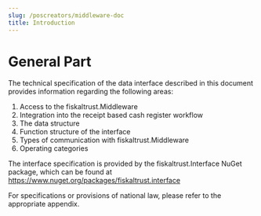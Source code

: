 ```yaml
---
slug: /poscreators/middleware-doc
title: Introduction
---
```


# General Part

The technical specification of the data interface described in this document provides information regarding the following areas:

1. Access to the fiskaltrust.Middleware
2. Integration into the receipt based cash register workflow
3. The data structure
4. Function structure of the interface
5. Types of communication with fiskaltrust.Middleware
6. Operating categories

The interface specification is provided by the fiskaltrust.Interface NuGet package, which can be found at <https://www.nuget.org/packages/fiskaltrust.interface>

For specifications or provisions of national law, please refer to the appropriate appendix.
